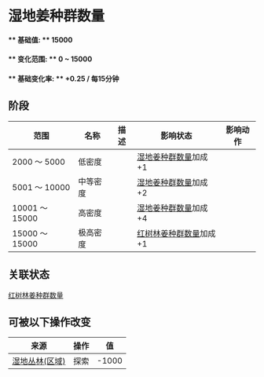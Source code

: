 # 湿地姜种群数量  
#### ** 基础值: ** 15000   
#### ** 变化范围: ** 0 ~ 15000  
#### ** 基础变化率: ** +0.25 / 每15分钟  
## 阶段  
范围  |  名称  |  描述  |  影响状态  |  影响动作  
----  |  ----  |  ----  |  ----  |  ----  
2000 ～ 5000  |  低密度  |    |  [湿地姜种群数量](Ginger_WetlandsPop.md)加成+1  |    
5001 ～ 10000  |  中等密度  |    |  [湿地姜种群数量](Ginger_WetlandsPop.md)加成+2  |    
10001 ～ 15000  |  高密度  |    |  [湿地姜种群数量](Ginger_WetlandsPop.md)加成+4  |    
15000 ～ 15000  |  极高密度  |    |  [红树林姜种群数量](Ginger_MangrovesPop.md)加成+1  |    
## 关联状态  
[红树林姜种群数量](Ginger_MangrovesPop.md)  
## 可被以下操作改变  
来源  |  操作  |  值  
----  |  ----  |  ----  
[湿地丛林(区域)](Wetlands.md)  |  探索  |  -1000  
